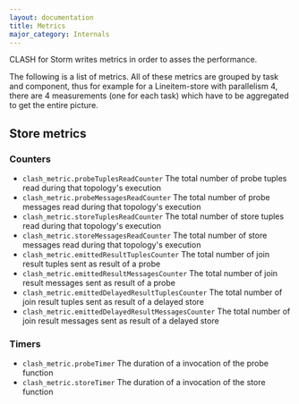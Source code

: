 ```yaml
---
layout: documentation
title: Metrics
major_category: Internals
---
```


CLASH for Storm writes metrics in order to asses the performance.

The following is a list of metrics. All of these metrics are grouped by task and component, thus for example for a Lineitem-store with parallelism 4, there are 4 measurements (one for each task) which have to be aggregated to get the entire picture.

## Store metrics

### Counters

* `clash_metric.probeTuplesReadCounter` The total number of probe tuples read during that topology's execution
* `clash_metric.probeMessagesReadCounter` The total number of probe messages read during that topology's execution
* `clash_metric.storeTuplesReadCounter` The total number of store tuples read during that topology's execution
* `clash_metric.storeMessagesReadCounter` The total number of store messages read during that topology's execution
* `clash_metric.emittedResultTuplesCounter` The total number of join result tuples sent as result of a probe
* `clash_metric.emittedResultMessagesCounter` The total number of join result messages sent as result of a probe
* `clash_metric.emittedDelayedResultTuplesCounter` The total number of join result tuples sent as result of a delayed store
* `clash_metric.emittedDelayedResultMessagesCounter` The total number of join result messages sent as result of a delayed store

### Timers

* `clash_metric.probeTimer` The duration of a invocation of the probe function
* `clash_metric.storeTimer` The duration of a invocation of the store function
